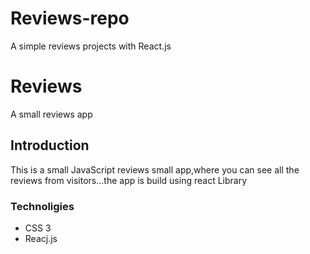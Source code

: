 # Reviews-repo
A simple reviews projects with React.js

# Reviews 
A small reviews app 


## Introduction
This is a small JavaScript reviews small app,where you can see all the reviews from visitors...the
app is build using react Library

### Technoligies
- CSS 3 <br>
- Reacj.js
